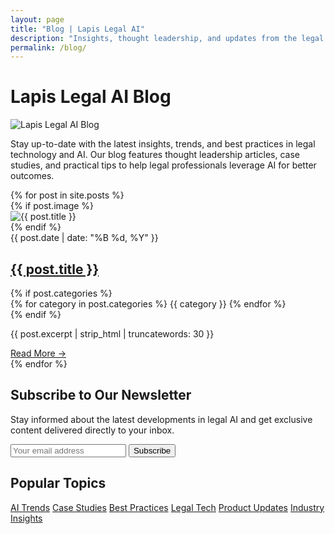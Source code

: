 ```yaml
---
layout: page
title: "Blog | Lapis Legal AI"
description: "Insights, thought leadership, and updates from the legal AI experts at Lapis Legal"
permalink: /blog/
---
```


# Lapis Legal AI Blog

![Lapis Legal AI Blog](../assets/images/blog-banner.png)

Stay up-to-date with the latest insights, trends, and best practices in legal technology and AI. Our blog features thought leadership articles, case studies, and practical tips to help legal professionals leverage AI for better outcomes.

<div class="blog-grid">
  {% for post in site.posts %}
    <div class="blog-card">
      {% if post.image %}
        <div class="blog-image">
          <img src="{{ post.image }}" alt="{{ post.title }}">
        </div>
      {% endif %}
      <div class="blog-content">
        <span class="blog-date">{{ post.date | date: "%B %d, %Y" }}</span>
        <h2><a href="{{ post.url | relative_url }}">{{ post.title }}</a></h2>
        {% if post.categories %}
          <div class="blog-categories">
            {% for category in post.categories %}
              <span class="category-badge">{{ category }}</span>
            {% endfor %}
          </div>
        {% endif %}
        <p>{{ post.excerpt | strip_html | truncatewords: 30 }}</p>
        <a href="{{ post.url | relative_url }}" class="read-more">Read More →</a>
      </div>
    </div>
  {% endfor %}
</div>

## Subscribe to Our Newsletter

Stay informed about the latest developments in legal AI and get exclusive content delivered directly to your inbox.

<div class="newsletter-form">
  <form action="/subscribe" method="POST" id="newsletter-form">
    <div class="form-group">
      <input type="email" id="email" name="email" placeholder="Your email address" required>
      <button type="submit" class="btn btn-primary">Subscribe</button>
    </div>
  </form>
</div>

## Popular Topics

<div class="topic-tags">
  <a href="/blog/category/ai-trends" class="topic-tag">AI Trends</a>
  <a href="/blog/category/case-studies" class="topic-tag">Case Studies</a>
  <a href="/blog/category/best-practices" class="topic-tag">Best Practices</a>
  <a href="/blog/category/legal-tech" class="topic-tag">Legal Tech</a>
  <a href="/blog/category/product-updates" class="topic-tag">Product Updates</a>
  <a href="/blog/category/industry-insights" class="topic-tag">Industry Insights</a>
</div>